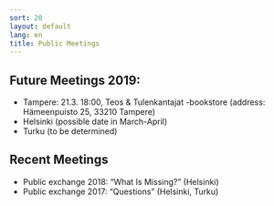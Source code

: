 ```yaml
---
sort: 20
layout: default
lang: en
title: Public Meetings
---
```


## Future Meetings 2019: 

* Tampere: 21.3. 18:00, Teos & Tulenkantajat -bookstore (address: Hämeenpuisto 25, 33210 Tampere)
* Helsinki (possible date in March-April) 
* Turku (to be determined)

## Recent Meetings

* Public exchange 2018: “What Is Missing?” (Helsinki) 
* Public exchange 2017: “Questions” (Helsinki, Turku) 
